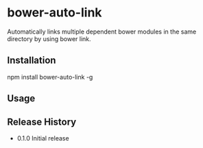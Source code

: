 # bower-auto-link

Automatically links multiple dependent bower modules in the same directory by using bower link.

## Installation

  npm install bower-auto-link -g

## Usage


## Release History

* 0.1.0 Initial release
